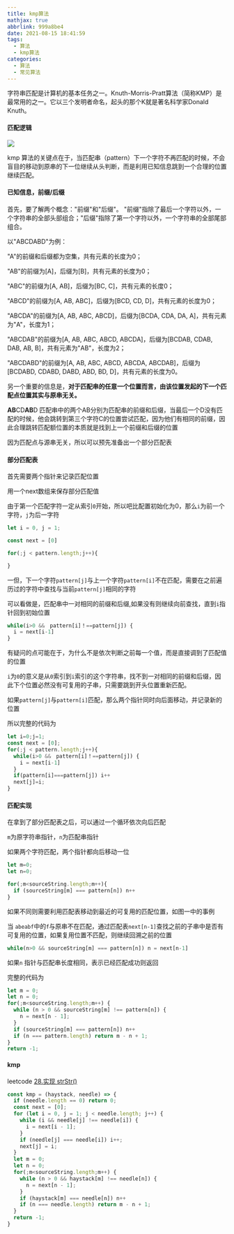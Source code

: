 ```yaml
---
title: kmp算法
mathjax: true
abbrlink: 999a8be4
date: 2021-08-15 18:41:59
tags:
  - 算法
  - kmp算法
categories:
  - 算法
  - 常见算法
---
```


字符串匹配是计算机的基本任务之一。Knuth-Morris-Pratt算法（简称KMP）是最常用的之一。它以三个发明者命名，起头的那个K就是著名科学家Donald Knuth。

#### 匹配逻辑

![](0001.png)

kmp 算法的关键点在于，当匹配串（pattern）下一个字符不再匹配的时候，不会盲目的移动到原串的下一位继续从头判断，而是利用已知信息跳到一个合理的位置继续匹配。

#### 已知信息，前缀/后缀

首先，要了解两个概念："前缀"和"后缀"。 "前缀"指除了最后一个字符以外，一个字符串的全部头部组合；"后缀"指除了第一个字符以外，一个字符串的全部尾部组合。

以"ABCDABD"为例：

"A"的前缀和后缀都为空集，共有元素的长度为0；

"AB"的前缀为[A]，后缀为[B]，共有元素的长度为0；

"ABC"的前缀为[A, AB]，后缀为[BC, C]，共有元素的长度0；

"ABCD"的前缀为[A, AB, ABC]，后缀为[BCD, CD, D]，共有元素的长度为0；

"ABCDA"的前缀为[A, AB, ABC, ABCD]，后缀为[BCDA, CDA, DA, A]，共有元素为"A"，长度为1；

"ABCDAB"的前缀为[A, AB, ABC, ABCD, ABCDA]，后缀为[BCDAB, CDAB, DAB, AB, B]，共有元素为"AB"，长度为2；

"ABCDABD"的前缀为[A, AB, ABC, ABCD, ABCDA, ABCDAB]，后缀为[BCDABD, CDABD, DABD, ABD, BD, D]，共有元素的长度为0。

另一个重要的信息是，**对于匹配串的任意一个位置而言，由该位置发起的下一个匹配点位置其实与原串无关。** 

**AB**CD**AB**D 匹配串中的两个AB分别为匹配串的前缀和后缀，当最后一个D没有匹配的时候，他会跳转到第三个字符C的位置尝试匹配，因为他们有相同的前缀，因此合理跳转匹配额位置的本质就是找到上一个前缀和后缀的位置

因为匹配点与源串无关，所以可以预先准备出一个部分匹配表

#### 部分匹配表

首先需要两个指针来记录匹配位置

用一个next数组来保存部分匹配值

由于第一个匹配字符一定从索引`0`开始，所以吧比配置初始化为0，那么`i`为前一个字符，`j`为后一字符

```javascript
let i = 0, j = 1;

const next = [0]

for(;j < pattern.length;j++){

}

```


一但，下一个字符`pattern[j]`与上一个字符`pattern[i]`不在匹配，需要在之前遍历过的字符中查找与当前`pattern[j]`相同的字符

可以看做是，匹配串中一对相同的前缀和后缀,如果没有则继续向前查找，直到`i`指针回到初始位置

```javascript
while(i>0 &&　pattern[i]！==pattern[j]) {
  i = next[i-1]
}
```

有疑问的点可能在于，为什么不是依次判断之前每一个值，而是直接调到了匹配值的位置

`i`为`0`的意义是从`0`索引到`i`索引的这个字符串，找不到一对相同的前缀和后缀，因此下个位置必然没有可复用的子串，只需要跳到开头位置重新匹配。

如果`pattern[j]`与`pattern[i]`匹配，那么两个指针同时向后面移动，并记录新的位置

所以完整的代码为

```javascript
let i=0;j=1;
const next = [0];
for(;j < pattern.length;j++){
  while(i>0 &&　pattern[i]！==pattern[j]) {
    i = next[i-1]
  }
  if(pattern[i]===pattern[j]) i++
  next[j]=i;
}
```
#### 匹配实现

在拿到了部分匹配表之后，可以通过一个循环依次向后匹配

`m`为原字符串指针，`n`为匹配串指针

如果两个字符匹配，两个指针都向后移动一位

```javascript
let m=0;
let n=0;

for(;m<sourceString.length;m++){
  if (sourceString[m] === pattern[n]) n++
}

```

如果不同则需要利用匹配表移动到最近的可复用的匹配位置，如图一中的事例

当 `abeabf`中的`f`与原串不在匹配，通过匹配表`next[n-1]`查找之前的子串中是否有可复用的位置，如果复用位置不匹配，则继续回溯之前的位置

```javascript
while(n>0 && sourceString[m] === pattern[n]) n = next[n-1]
```

如果`n` 指针与匹配串长度相同，表示已经匹配成功则返回

完整的代码为

```javascript
let m = 0;
let n = 0;
for(;m<sourceString.length;m++) {
  while (n > 0 && sourceString[m] !== pattern[n]) {
    n = next[n - 1];
  }
  if (sourceString[m] === pattern[n]) n++
  if (n === pattern.length) return m - n + 1;
}
return -1;
```

#### kmp 

leetcode [28.实现 strStr()](https://leetcode-cn.com/problems/implement-strstr/)

```javascript
const kmp = (haystack, needle) => {
  if (needle.length == 0) return 0;
  const next = [0];
  for (let i = 0, j = 1; j < needle.length; j++) {
    while (i && needle[j] !== needle[i]) {
      i = next[i - 1];
    }
    if (needle[j] === needle[i]) i++;
    next[j] = i;
  }
  let m = 0;
  let n = 0;
  for(;m<sourceString.length;m++) {
    while (n > 0 && haystack[m] !== needle[n]) {
      n = next[n - 1];
    }
    if (haystack[m] === needle[n]) n++
    if (n === needle.length) return m - n + 1;
  }
  return -1;
}
```